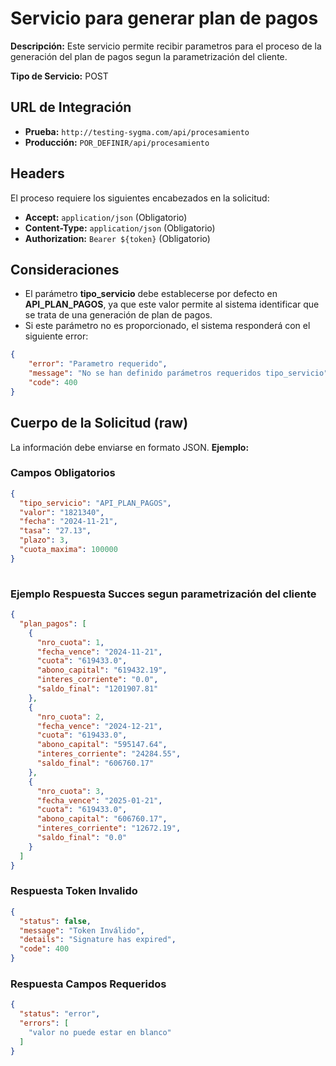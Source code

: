 # Servicio para generar plan de pagos


**Descripción:** Este servicio permite recibir  parametros para el proceso de la generación del plan de pagos segun la parametrización del cliente.

**Tipo de Servicio:** POST

## **URL de Integración**

- **Prueba:** `http://testing-sygma.com/api/procesamiento`
- **Producción:** `POR_DEFINIR/api/procesamiento`

## **Headers**

El proceso requiere los siguientes encabezados en la solicitud:

- **Accept:** `application/json` (Obligatorio)
- **Content-Type:** `application/json` (Obligatorio)
- **Authorization:** `Bearer ${token}` (Obligatorio)

## **Consideraciones**
- El parámetro **tipo_servicio** debe establecerse por defecto en **API_PLAN_PAGOS**, ya que este valor permite al sistema identificar que se trata de una generación de plan de pagos.
- Si este parámetro no es proporcionado, el sistema responderá con el siguiente error:

`````json
{
    "error": "Parametro requerido",
    "message": "No se han definido parámetros requeridos tipo_servicio",
    "code": 400
}
`````

## **Cuerpo de la Solicitud (raw)** 

La información debe enviarse en formato JSON. **Ejemplo:**

### **Campos Obligatorios**

``````json
{
  "tipo_servicio": "API_PLAN_PAGOS",
  "valor": "1821340",
  "fecha": "2024-11-21",
  "tasa": "27.13",
  "plazo": 3,
  "cuota_maxima": 100000
}
  
``````

### **Ejemplo Respuesta Succes segun parametrización del cliente**

``````json
{
  "plan_pagos": [
    {
      "nro_cuota": 1,
      "fecha_vence": "2024-11-21",
      "cuota": "619433.0",
      "abono_capital": "619432.19",
      "interes_corriente": "0.0",
      "saldo_final": "1201907.81"
    },
    {
      "nro_cuota": 2,
      "fecha_vence": "2024-12-21",
      "cuota": "619433.0",
      "abono_capital": "595147.64",
      "interes_corriente": "24284.55",
      "saldo_final": "606760.17"
    },
    {
      "nro_cuota": 3,
      "fecha_vence": "2025-01-21",
      "cuota": "619433.0",
      "abono_capital": "606760.17",
      "interes_corriente": "12672.19",
      "saldo_final": "0.0"
    }
  ]
}
``````

### **Respuesta Token Invalido**

``````json
{
  "status": false,
  "message": "Token Inválido",
  "details": "Signature has expired",
  "code": 400
}
``````

### **Respuesta Campos Requeridos**

``````json
{
  "status": "error",
  "errors": [
    "valor no puede estar en blanco"
  ]
}
``````